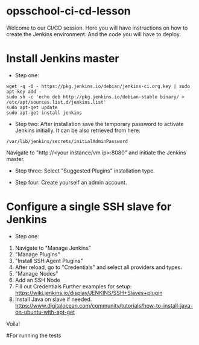 # opsschool-ci-cd-lesson

Welcome to our CI/CD session.
Here you will have instructions on how to create the Jenkins environment.
And the code you will have to deploy.


# Install Jenkins master
* Step one:
```
wget -q -O - https://pkg.jenkins.io/debian/jenkins-ci.org.key | sudo apt-key add -
sudo sh -c 'echo deb http://pkg.jenkins.io/debian-stable binary/ > /etc/apt/sources.list.d/jenkins.list'
sudo apt-get update
sudo apt-get install jenkins
```

* Step two:
After installation save the temporary password to activate Jenkins initially.
It can be also retrieved from here:
```
/var/lib/jenkins/secrets/initialAdminPassword
```
Navigate to "http://<your instance/vm ip>:8080" and initiate the Jenkins master.

* Step three:
Select "Suggested Plugins" installation type.

* Step four:
Create yourself an admin account.


# Configure a single SSH slave for Jenkins
* Step one:
1. Navigate to "Manage Jenkins"
2. "Manage Plugins"
3. "Install SSH Agent Plugins"
4. After reload, go to "Credentials" and select all providers and types.
5. "Manage Nodes"
6. Add an SSH Node
7. Fill out Credentials
Further examples for setup:
https://wiki.jenkins.io/display/JENKINS/SSH+Slaves+plugin
8. Install Java on slave if needed.
https://www.digitalocean.com/community/tutorials/how-to-install-java-on-ubuntu-with-apt-get

Voila!

#For running the tests